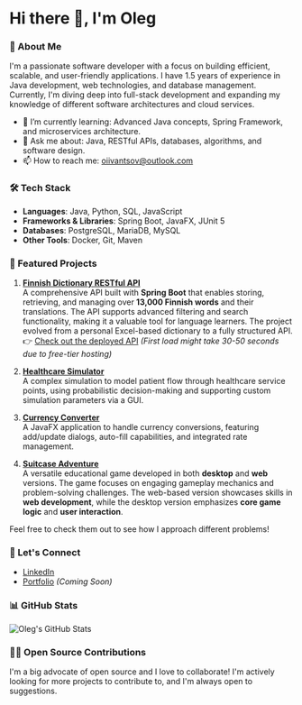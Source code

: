 # Hi there 👋, I'm Oleg

### 🚀 About Me

I'm a passionate software developer with a focus on building efficient, scalable, and user-friendly applications. I have 1.5 years of experience in Java development, web technologies, and database management. Currently, I'm diving deep into full-stack development and expanding my knowledge of different software architectures and cloud services.

- 🌱 I’m currently learning: Advanced Java concepts, Spring Framework, and microservices architecture.
- 💬 Ask me about: Java, RESTful APIs, databases, algorithms, and software design.
- 📫 How to reach me: [oiivantsov@outlook.com](mailto:oiivantsov@outlook.com)

### 🛠️ Tech Stack

- **Languages**: Java, Python, SQL, JavaScript
- **Frameworks & Libraries**: Spring Boot, JavaFX, JUnit 5
- **Databases**: PostgreSQL, MariaDB, MySQL
- **Other Tools**: Docker, Git, Maven

### 🌟 Featured Projects

1. [**Finnish Dictionary RESTful API**](https://github.com/oiivantsov/dictionary)  
   A comprehensive API built with **Spring Boot** that enables storing, retrieving, and managing over **13,000 Finnish words** and their translations. The API supports advanced filtering and search functionality, making it a valuable tool for language learners. The project evolved from a personal Excel-based dictionary to a fully structured API.  
   👉 [Check out the deployed API](https://dictionary-a919.onrender.com/api/words) *(First load might take 30-50 seconds due to free-tier hosting)*

2. [**Healthcare Simulator**](https://github.com/oiivantsov/metropolia-healthcare-centre)  
   A complex simulation to model patient flow through healthcare service points, using probabilistic decision-making and supporting custom simulation parameters via a GUI.
   
3. [**Currency Converter**](https://github.com/oiivantsov/currency-converter)  
   A JavaFX application to handle currency conversions, featuring add/update dialogs, auto-fill capabilities, and integrated rate management.

4. [**Suitcase Adventure**](https://github.com/oiivantsov/metropolia-suitcase-adventure-game)  
   A versatile educational game developed in both **desktop** and **web** versions. The game focuses on engaging gameplay mechanics and problem-solving challenges. The web-based version showcases skills in **web development**, while the desktop version emphasizes **core game logic** and **user interaction**.

Feel free to check them out to see how I approach different problems!

### 🔗 Let's Connect

- [LinkedIn](https://linkedin.com/in/oleg-ivantsov)
- [Portfolio](#) *(Coming Soon)*

### 📊 GitHub Stats

![Oleg's GitHub Stats](https://github-readme-stats.vercel.app/api?username=oiivantsov&show_icons=true&theme=radical)

### 👨‍💻 Open Source Contributions

I'm a big advocate of open source and I love to collaborate! I'm actively looking for more projects to contribute to, and I'm always open to suggestions.
